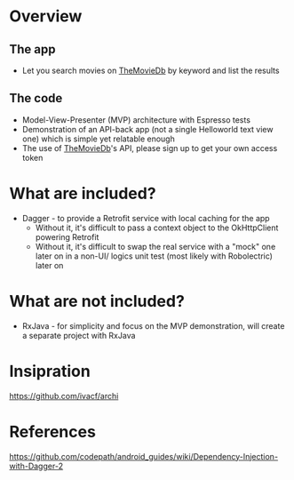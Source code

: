 # Overview
## The app
- Let you search movies on [TheMovieDb](https://www.themoviedb.org) by keyword and list the results
## The code
- Model-View-Presenter (MVP) architecture with Espresso tests
- Demonstration of an API-back app (not a single Helloworld text view one) which is simple yet relatable enough
- The use of [TheMovieDb](https://www.themoviedb.org)'s API, please sign up to get your own access token

# What are included?
- Dagger - to provide a Retrofit service with local caching for the app
  - Without it, it's difficult to pass a context object to the OkHttpClient powering Retrofit
  - Without it, it's difficult to swap the real service with a "mock" one later on in a non-UI/ logics unit test (most likely with Robolectric) later on

# What are not included?
- RxJava - for simplicity and focus on the MVP demonstration, will create a separate project with RxJava

# Insipration
https://github.com/ivacf/archi

# References
https://github.com/codepath/android_guides/wiki/Dependency-Injection-with-Dagger-2

